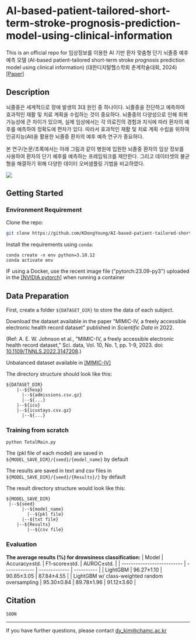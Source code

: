 # AI-based-patient-tailored-short-term-stroke-prognosis-prediction-model-using-clinical-information
This is an official repo for 임상정보를 이용한 AI 기반 환자 맞춤형 단기 뇌졸중 예후 예측 모델 (AI-based patient-tailored short-term stroke prognosis prediction model using clinical information)
(대한디지털헬스학회 춘계학술대회, 2024) [\[Paper\]]()

## Description

뇌졸중은 세계적으로 장애 발생의 3대 원인 중 하나이다. 뇌졸중을 진단하고 예측하여 효과적인 재활 및 치료 계획을 수립하는 것이 중요하다. 뇌졸중의 다양성으로 인해 회복 가능성에 큰 차이가 있으며, 실제 임상에서는 각 의료진의 경험과 지식에 따라 환자의 예후를 예측하여 정확도에 편차가 있다. 따라서 효과적인 재활 및 치료 계획 수립을 위하여 인공지능(AI)을 활용한 뇌졸중 환자의 예후 예측 연구가 중요하다. 

본 연구/논문/초록에서는 아래 그림과 같이 병원에 입원한 뇌졸중 환자의 임상 정보를 사용하여 환자의 단기 예후를 예측하는 프레임워크를 제안한다. 그리고 데이터셋의 불균형을 해결하기 위해 다양한 데이터 오버샘플링 기법을 비교하였다.

![](docs/framework.png)

## Getting Started

### Environment Requirement

Clone the repo:

```bash
git clone https://github.com/KDongYoung/AI-based-patient-tailored-short-term-stroke-prognosis-prediction-model-using-clinical-information.git
```

Install the requirements using `conda`:

```terminal
conda create -n env python=3.10.12
conda activate env

```

IF using a Docker, use the recent image file ("pytorch:23.09-py3") uploaded in the [\[NVIDIA pytorch\]](https://catalog.ngc.nvidia.com/orgs/nvidia/containers/pytorch) when running a container


## Data Preparation

First, create a folder `${DATASET_DIR}` to store the data of each subject.

Download the dataset available in the paper "MIMIC-IV, a freely accessible electronic health record dataset" published in *Scientific Data* in 2022.

(Ref: A. E. W. Johnson et al., "MIMIC-IV, a freely accessible electronic health record dataset," Sci. data, Vol. 10, No. 1, pp. 1-9, 2023. doi: [10.1109/TNNLS.2022.3147208](https://doi.org/10.1038/s41597-022-01899-x).)

Unbalanced dataset available in [\[MIMIC-IV\]](https://physionet.org/content/mimiciv/2.2/)

The directory structure should look like this:

```
${DATASET_DIR}
	|--${hosp}
	  |--${admissions.csv.gz}
	  |--${...}
	|--${icu}
    |--${icustays.csv.gz}
	  |--${...}
```

### Training from scratch

```shell script
python TotalMain.py
```

The (pkl file of each model) are saved in `${MODEL_SAVE_DIR}/{seed}/{model_name}` by default

The results are saved in text and csv files in `${MODEL_SAVE_DIR}/{seed}/{Results}/}` by default

The result directory structure would look like this:

```
${MODEL_SAVE_DIR}
 |--${seed}
	  |--${model_name}
	    |--${pkl file}
      |--${txt file}
    |--${Results}
	    |--${csv file}
```

### Evaluation

**The average results (%) for drowsiness classification:**
| Model                      | Accuracy±std. | F1-score±std. | AUROC±std. | 
| -------------------------- | ------------- | ------------- | ---------- |
| LightGBM                   | 96.27±1.10 | 90.85±3.05 | 87.84±4.55 | 
| LightGBM w/ class-weighted random oversampling  |  95.30±0.84  |  89.78±1.96  | 91.12±3.60 | 


## Citation

```
SOON
```

--------------

If you have further questions, please contact dy_kim@chamc.ac.kr

